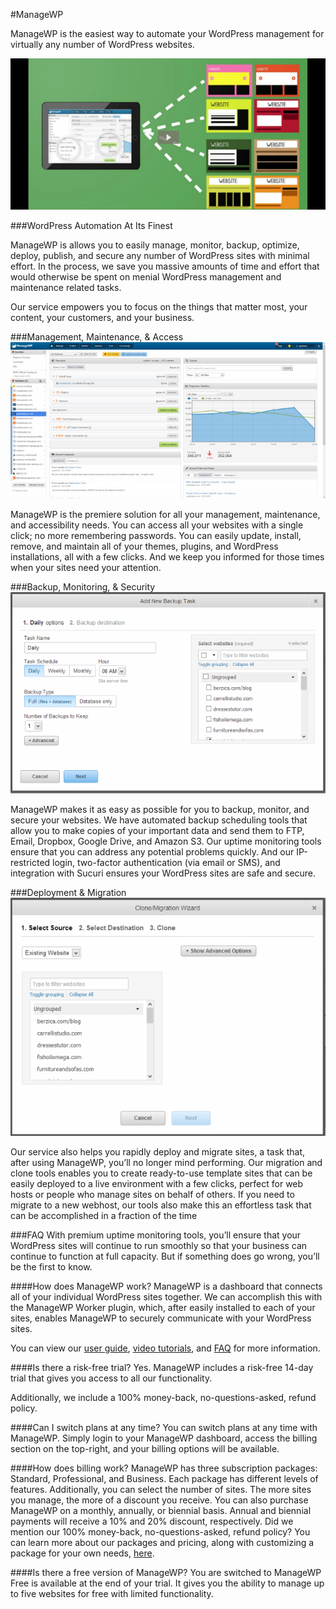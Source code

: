 #ManageWP

ManageWP is the easiest way to automate your WordPress management for virtually any number of WordPress websites.

[![ManageWP Video](/public/images/mwp-video.png)](http://fast.wistia.net/embed/iframe/ccxcd9wws5)

###WordPress Automation At Its Finest

ManageWP is allows you to easily manage, monitor, backup, optimize, deploy, publish, and secure any number of WordPress sites with minimal effort. In the process, we save you massive amounts of time and effort that would otherwise be spent on menial WordPress management and maintenance related tasks.

Our service empowers you to focus on the things that matter most, your content, your customers, and your business.


###Management, Maintenance, & Access
![ManageWP Dashboard](/public/images/mwp-dash.png)

ManageWP is the premiere solution for all your management, maintenance, and accessibility needs. You can access all your websites with a single click; no more remembering passwords. You can easily update, install, remove, and maintain all of your themes, plugins, and WordPress installations, all with a few clicks. And we keep you informed for those times when your sites need your attention.

###Backup, Monitoring, & Security
![ManageWP Dashboard](/public/images/mwp-backup.png)

ManageWP makes it as easy as possible for you to backup, monitor, and secure your websites. We have automated backup scheduling tools that allow you to make copies of your important data and send them to FTP, Email, Dropbox, Google Drive, and Amazon S3. Our uptime monitoring tools ensure that you can address any potential problems quickly. And our IP-restricted login, two-factor authentication (via email or SMS), and integration with Sucuri ensures your WordPress sites are safe and secure.


###Deployment & Migration
![ManageWP Dashboard](/public/images/mwp-clone.png)

Our service also helps you rapidly deploy and migrate sites, a task that, after using ManageWP, you’ll no longer mind performing. Our migration and clone tools enables you to create ready-to-use template sites that can be easily deployed to a live environment with a few clicks, perfect for web hosts or people who manage sites on behalf of others. If you need to migrate to a new webhost, our tools also make this an effortless task that can be accomplished in a fraction of the time

###FAQ
With premium uptime monitoring tools, you’ll ensure that your WordPress sites will continue to run smoothly so that your business can continue to function at full capacity. But if something does go wrong, you’ll be the first to know.

####How does ManageWP work?
ManageWP is a dashboard that connects all of your individual WordPress sites together. We can accomplish this with the ManageWP Worker plugin, which, after  easily installed to each of your sites, enables ManageWP to securely communicate with your WordPress sites.

You can view our [user guide](https://managewp.com/user-guide 'ManageWP User Guide'), [video tutorials](https://managewp.com/user-guide/video-tutorials 'ManageWP Video Tutorials'), and [FAQ](https://managewp.com/user-guide/faq '') for more information.

####Is there a risk-free trial?
Yes. ManageWP includes a risk-free 14-day trial  that gives you access to all our functionality.

Additionally, we include a 100% money-back, no-questions-asked, refund policy.

####Can I switch plans at any time?
You can switch plans at any time with ManageWP. Simply login to your ManageWP dashboard, access the billing section on the top-right, and your billing options will be available.

####How does billing work?
ManageWP has three subscription packages: Standard, Professional, and Business. Each package has different levels of features. Additionally, you can select the number of sites. The more sites you manage, the more of a discount you receive.
You can also purchase ManageWP on a monthly, annually, or biennial basis. Annual and biennial payments will receive a 10% and 20% discount, respectively.
Did we mention our 100% money-back, no-questions-asked, refund policy?
You can learn more about our packages and pricing, along with customizing a package for your own needs, [here](https://managewp.com/plans-and-pricing, 'ManageWP Plans And Pricing').

####Is there a free version of ManageWP?
You are switched to ManageWP Free is available at the end of your trial. It gives you the ability to manage up to five websites for free with limited functionality.
